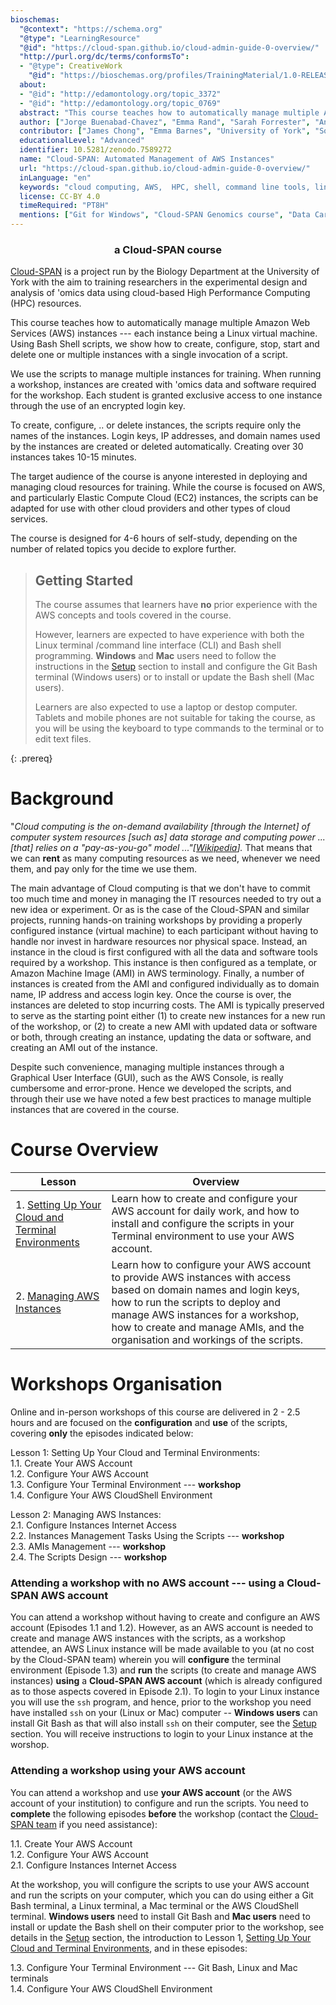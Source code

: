 ```yaml
---
bioschemas:
  "@context": "https://schema.org"
  "@type": "LearningResource"
  "@id": "https://cloud-span.github.io/cloud-admin-guide-0-overview/"
  "http://purl.org/dc/terms/conformsTo":
  - "@type": CreativeWork
    "@id": "https://bioschemas.org/profiles/TrainingMaterial/1.0-RELEASE"
  about:
  - "@id": "http://edamontology.org/topic_3372"
  - "@id": "http://edamontology.org/topic_0769"
  abstract: "This course teaches how to automatically manage multiple Amazon Web Services (AWS) instances — each instance being a Linux virtual machine. Using Bash Shell scripts, we show how to create, stop, start and delete one or multiple instances with a single invocation of a script. The target audience of the course is anyone in charge of, or interested in, deploying and managing cloud resources. While the course is focused on AWS, and particularly Elastic Compute Cloud (EC2) instances, the scripts can be adapted for use with other cloud providers and other types of cloud services."
  author: ["Jorge Buenabad-Chavez", "Emma Rand", "Sarah Forrester", "Annabel Cansdale", "Evelyn Greeves"]
  contributor: ["James Chong", "Emma Barnes", "University of York", "Software Sustainability Institute"]
  educationalLevel: "Advanced"
  identifier: 10.5281/zenodo.7589272
  name: "Cloud-SPAN: Automated Management of AWS Instances"
  url: "https://cloud-span.github.io/cloud-admin-guide-0-overview/"
  inLanguage: "en"
  keywords: "cloud computing, AWS,  HPC, shell, command line tools, linux, elastic cloud compute"
  license: CC-BY 4.0
  timeRequired: "PT8H"
  mentions: ["Git for Windows", "Cloud-SPAN Genomics course", "Data Carpentries Genomics workshop"]
---
```

<h3 align="center">a Cloud-SPAN course</h3>

[Cloud-SPAN](https://cloud-span.york.ac.uk) is a project run by the Biology Department at the University of York with the aim to training researchers in the experimental design and analysis of 'omics data using cloud-based High Performance Computing (HPC) resources.

This course teaches how to automatically manage multiple Amazon Web Services (AWS) instances --- each instance being a Linux virtual machine. Using Bash Shell scripts, we show how to create, configure, stop, start and delete one or multiple instances with a single invocation of a script. 

We use the scripts to manage multiple instances for training. When running a workshop, instances are created with 'omics data and software required for the workshop. Each student is granted exclusive access to one instance through the use of an encrypted login key. 

To create, configure, .. or delete instances, the scripts require only the names of the instances. Login keys, IP addresses, and domain names used by the instances are created or deleted automatically. Creating over 30 instances takes 10-15 minutes.

The target audience of the course is anyone interested in deploying and managing cloud resources for training. While the course is focused on AWS, and particularly Elastic Compute Cloud (EC2) instances, the scripts can be adapted for use with other cloud providers and other types of cloud services.

The course is designed for 4-6 hours of self-study, depending on the number of related topics you decide to explore further.

> ## Getting Started
>
> The course assumes that learners have **no** prior experience with the AWS concepts and tools covered in the course.
>
> However, learners are expected to have experience with both the Linux terminal /command line interface (CLI) and Bash shell programming. **Windows** and **Mac** users need to follow the instructions in the [Setup](../setup) section to install and configure the Git Bash terminal (Windows users) or to install or update the Bash shell (Mac users).
>
> Learners are also expected to use a laptop or destop computer. Tablets and mobile phones are not suitable for taking the course, as you will be using the keyboard to type commands to the terminal or to edit text files.
>
{: .prereq}

# Background
"*Cloud computing is the on-demand availability \[through the Internet\] of computer system resources \[such as\] data storage and computing power ... \[that\] relies on a "pay-as-you-go" model ..."\[[Wikipedia](https://en.wikipedia.org/wiki/Cloud_computing)\].* That means that we can **rent** as many computing resources as we need, whenever we need them, and pay only for the time we use them. 

The main advantage of Cloud computing is that we don't have to commit too much time and money in managing the IT resources needed to try out a new idea or experiment. Or as is the case of the Cloud-SPAN and similar projects, running hands-on training workshops by providing a properly configured instance (virtual machine) to each participant without having to handle nor invest in hardware resources nor physical space. Instead, an instance in the cloud is first configured with all the data and software tools required by a workshop. This instance is then configured as a template, or Amazon Machine Image (AMI) in AWS terminology. Finally, a number of instances is created from the AMI and configured individually as to domain name, IP address and access login key. Once the course is over, the instances are deleted to stop incurring costs. The AMI is typically preserved to serve as the starting point either (1) to create new instances for a new run of the workshop, or (2) to create a new AMI with updated data or software or both, through creating an instance, updating the data or software, and creating an AMI out of the instance.

Despite such convenience, managing multiple instances through a Graphical User Interface (GUI), such as the AWS Console, is really cumbersome and error-prone. Hence we developed the scripts, and through their use we have noted a few best practices to manage multiple instances that are covered in the course.

# Course Overview

| Lesson                     | Overview |
| -------------------------- | ---------|
| 1. [Setting Up Your Cloud and Terminal Environments](https://cloud-span.github.io/cloud-admin-guide-1-setting-work-environments/) | Learn how to create and configure your AWS account for daily work, and how to install and configure the scripts in your Terminal environment to use your AWS account.|
| 2. [Managing AWS Instances](https://cloud-span.github.io/cloud-admin-guide-2-managing-aws-instances/) | Learn how to configure your AWS account to provide AWS instances with access based on domain names and login keys, how to run the scripts to deploy and manage AWS instances for a workshop, how to create and manage AMIs, and the organisation and workings of the scripts. |

# Workshops Organisation
Online and in-person workshops of this course are delivered in 2 - 2.5 hours and are focused on the **configuration** and **use** of the scripts, covering **only** the episodes indicated below:

Lesson 1: Setting Up Your Cloud and Terminal Environments:\
1.1. Create Your AWS Account\
1.2. Configure Your AWS Account\
1.3. Configure Your Terminal Environment  --- **workshop**\
1.4. Configure Your AWS CloudShell Environment

Lesson 2: Managing AWS Instances:\
2.1. Configure Instances Internet Access\
2.2. Instances Management Tasks Using the Scripts --- **workshop**\
2.3. AMIs Management     --- **workshop**\
2.4. The Scripts Design  --- **workshop**

### Attending a workshop with no AWS account --- using a Cloud-SPAN AWS account
You can attend a workshop without having to create and configure an AWS account (Episodes 1.1 and 1.2). However, as an AWS account is needed to create and manage AWS instances with the scripts, as a workshop attendee, an AWS Linux instance will be made available to you (at no cost by the Cloud-SPAN team) wherein you will **configure** the terminal environment (Episode 1.3) and **run** the scripts (to create and manage AWS instances) **using** a **Cloud-SPAN AWS account** (which is already configured as to those aspects covered in Episode 2.1). To login to your Linux instance you will use the `ssh` program, and hence, prior to the workshop you need have installed `ssh` on your (Linux or Mac) computer -- **Windows users** can install Git Bash as that will also install `ssh` on their computer, see the [Setup](../setup) section. You will receive instructions to login to your Linux instance at the worshop.

### Attending a workshop using your AWS account
You can attend a workshop and use **your AWS account** (or the AWS account of your institution) to configure and run the scripts. You need to **complete** the following episodes **before** the workshop (contact the [Cloud-SPAN team](https://cloud-span.york.ac.uk/contact) if you need assistance):

1.1. Create Your AWS Account\
1.2. Configure Your AWS Account\
2.1. Configure Instances Internet Access

At the workshop, you will configure the scripts to use your AWS account and run the scripts on your computer, which you can do using either a Git Bash terminal, a Linux terminal, a Mac terminal or the AWS CloudShell terminal. **Windows users** need to install Git Bash and **Mac users** need to install or update the Bash shell on their computer prior to the workshop, see details in the [Setup](../setup) section, the introduction to Lesson 1, [Setting Up Your Cloud and Terminal Environments](https://cloud-span.github.io/cloud-admin-guide-1-setting-work-environments/), and in these episodes:

1.3. Configure Your Terminal Environment --- Git Bash, Linux and Mac terminals\
1.4. Configure Your AWS CloudShell Environment
